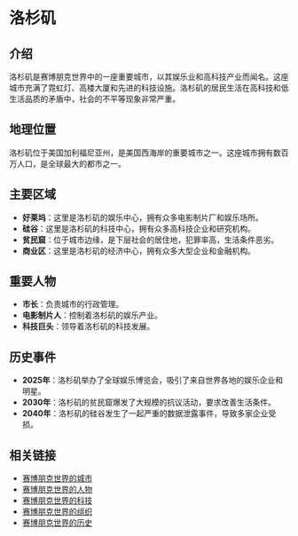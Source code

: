 # 洛杉矶

## 介绍
洛杉矶是赛博朋克世界中的一座重要城市，以其娱乐业和高科技产业而闻名。这座城市充满了霓虹灯、高楼大厦和先进的科技设施。洛杉矶的居民生活在高科技和低生活品质的矛盾中，社会的不平等现象非常严重。

## 地理位置
洛杉矶位于美国加利福尼亚州，是美国西海岸的重要城市之一。这座城市拥有数百万人口，是全球最大的都市之一。

## 主要区域
- **好莱坞**：这里是洛杉矶的娱乐中心，拥有众多电影制片厂和娱乐场所。
- **硅谷**：这里是洛杉矶的科技中心，拥有众多高科技企业和研究机构。
- **贫民窟**：位于城市边缘，是下层社会的居住地，犯罪率高，生活条件恶劣。
- **商业区**：这里是洛杉矶的经济中心，拥有众多大型企业和金融机构。

## 重要人物
- **市长**：负责城市的行政管理。
- **电影制片人**：控制着洛杉矶的娱乐产业。
- **科技巨头**：领导着洛杉矶的科技发展。

## 历史事件
- **2025年**：洛杉矶举办了全球娱乐博览会，吸引了来自世界各地的娱乐企业和明星。
- **2030年**：洛杉矶的贫民窟爆发了大规模的抗议活动，要求改善生活条件。
- **2040年**：洛杉矶的硅谷发生了一起严重的数据泄露事件，导致多家企业受损。

## 相关链接
- [赛博朋克世界的城市](README.md)
- [赛博朋克世界的人物](../人物/README.md)
- [赛博朋克世界的科技](../科技/README.md)
- [赛博朋克世界的组织](../组织/README.md)
- [赛博朋克世界的历史](../历史/README.md)
